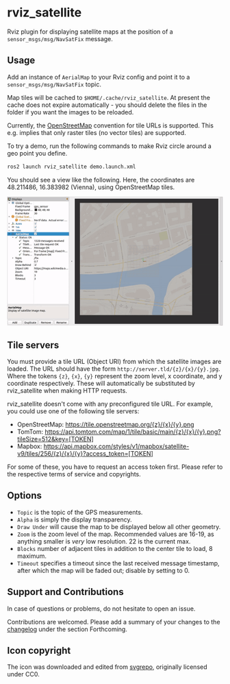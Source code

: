 # rviz_satellite

Rviz plugin for displaying satellite maps at the position of a `sensor_msgs/msg/NavSatFix` message.

## Usage

Add an instance of `AerialMap` to your Rviz config and point it to a `sensor_msgs/msg/NavSatFix` topic.

Map tiles will be cached to `$HOME/.cache/rviz_satellite`.
At present the cache does not expire automatically - you should delete the files in the folder if you want the images to be reloaded.

Currently, the [OpenStreetMap](http://wiki.openstreetmap.org/wiki/Slippy_map_tilenames) convention for tile URLs is supported.
This e.g. implies that only raster tiles (no vector tiles) are supported.

To try a demo, run the following commands to make Rviz circle around a geo point you define.

```bash
ros2 launch rviz_satellite demo.launch.xml
```

You should see a view like the following.
Here, the coordinates are 48.211486, 16.383982 (Vienna), using OpenStreetMap tiles.

![Rviz view with updating aerial map](images/rviz_satellite.gif "Rviz view with updating aerial map")

## Tile servers

You must provide a tile URL (Object URI) from which the satellite images are loaded.
The URL should have the form `http://server.tld/{z}/{x}/{y}.jpg`.
Where the tokens `{z}`, `{x}`, `{y}` represent the zoom level, x coordinate, and y coordinate respectively.
These will automatically be substituted by rviz_satellite when making HTTP requests.

rviz_satellite doesn't come with any preconfigured tile URL.
For example, you could use one of the following tile servers:

* OpenStreetMap: https://tile.openstreetmap.org/{z}/{x}/{y}.png
* TomTom: https://api.tomtom.com/map/1/tile/basic/main/{z}/{x}/{y}.png?tileSize=512&key=[TOKEN]
* Mapbox: https://api.mapbox.com/styles/v1/mapbox/satellite-v9/tiles/256/{z}/{x}/{y}?access_token=[TOKEN]

For some of these, you have to request an access token first.
Please refer to the respective terms of service and copyrights.

## Options

- `Topic` is the topic of the GPS measurements.
- `Alpha` is simply the display transparency.
- `Draw Under` will cause the map to be displayed below all other geometry.
- `Zoom` is the zoom level of the map. Recommended values are 16-19, as anything smaller is _very_ low resolution. 22 is the current max.
- `Blocks` number of adjacent tiles in addition to the center tile to load, 8 maximum.
- `Timeout` specifies a timeout since the last received message timestamp, after which the map will be faded out; disable by setting to 0.

## Support and Contributions

In case of questions or problems, do not hesitate to open an issue.

Contributions are welcomed. Please add a summary of your changes to the [changelog](CHANGELOG.rst) under the section Forthcoming.

## Icon copyright

The icon was downloaded and edited from [svgrepo](https://www.svgrepo.com/svg/118507/satellite), originally licensed under CC0.

